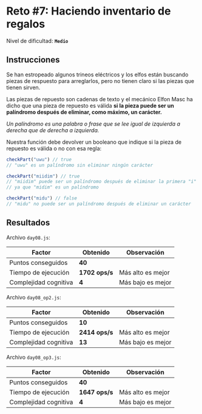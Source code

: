 # Reto #7: Haciendo inventario de regalos

Nivel de dificultad: **`Medio`**

## Instrucciones

Se han estropeado algunos trineos eléctricos y los elfos están buscando piezas de respuesto para arreglarlos, pero no tienen claro si las piezas que tienen sirven.

Las piezas de repuesto son cadenas de texto y el mecánico Elfon Masc ha dicho que una pieza de repuesto es válida **si la pieza puede ser un palíndromo después de eliminar, como máximo, un carácter.**

*Un palíndromo es una palabra o frase que se lee igual de izquierda a derecha que de derecha a izquierda.*

Nuestra función debe devolver un booleano que indique si la pieza de repuesto es válida o no con esa regla:

``` javascript
checkPart("uwu") // true
// "uwu" es un palíndromo sin eliminar ningún carácter

checkPart("miidim") // true
// "miidim" puede ser un palíndromo después de eliminar la primera "i"
// ya que "midim" es un palíndromo

checkPart("midu") // false
// "midu" no puede ser un palíndromo después de eliminar un carácter
```

## Resultados

Archivo `day08.js`:

| Factor | Obtenido | Observación |
| ------ | ------ | ------ |
| Puntos conseguidos | **40** |  |
| Tiempo de ejecución | **1702 ops/s** | Más alto es mejor
| Complejidad cognitiva | **4** | Más bajo es mejor

Archivo `day08_op2.js`:

| Factor | Obtenido | Observación |
| ------ | ------ | ------ |
| Puntos conseguidos | **10** |  |
| Tiempo de ejecución | **2414 ops/s** | Más alto es mejor
| Complejidad cognitiva | **13** | Más bajo es mejor

Archivo `day08_op3.js`:

| Factor | Obtenido | Observación |
| ------ | ------ | ------ |
| Puntos conseguidos | **40** |  |
| Tiempo de ejecución | **1647 ops/s** | Más alto es mejor
| Complejidad cognitiva | **4** | Más bajo es mejor
